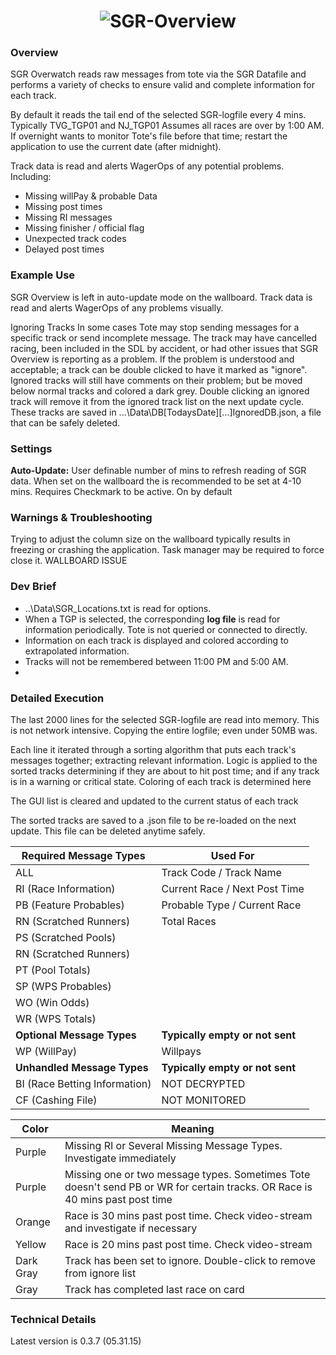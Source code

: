 <h1 align="center">
	<img src="http://i.imgur.com/1BcGiMe.png" alt="SGR-Overview">
</h1>

### Overview
SGR Overwatch reads raw messages from tote via the SGR Datafile and performs a variety of checks to ensure valid and complete information for each track.

By default it reads the tail end of the selected SGR-logfile every 4 mins. Typically TVG_TGP01 and NJ_TGP01
Assumes all races are over by 1:00 AM. If overnight wants to monitor Tote's file before that time; restart the application to use the current date (after midnight).
 
Track data is read and alerts WagerOps of any potential problems. Including:
- Missing willPay & probable Data
- Missing post times
- Missing RI messages
- Missing finisher / official flag
- Unexpected track codes
- Delayed post times


### Example Use
SGR Overview is left in auto-update mode on the wallboard. Track data is read and alerts WagerOps of any problems visually.

   Ignoring Tracks
In some cases Tote may stop sending messages for a specific track or send incomplete message. The track may have cancelled racing, been included in the SDL by accident, or had other issues that SGR Overview is reporting as a problem. If the problem is understood and acceptable; a track can be double clicked to have it marked as "ignore". Ignored tracks will still have comments on their problem; but be moved below normal tracks and colored a dark grey. Double clicking an ignored track will remove it from the ignored track list on the next update cycle. These tracks are saved in ...\Data\DB\[TodaysDate][…]IgnoredDB.json, a file that can be safely deleted.


### Settings
**Auto-Update:** User definable number of mins to refresh reading of SGR data. When set on the wallboard the is recommended to be set at 4-10 mins. Requires Checkmark to be active. On by default


### Warnings & Troubleshooting
Trying to adjust the column size on the wallboard typically results in freezing or crashing the application. Task manager may be required to force close it. WALLBOARD ISSUE


### Dev Brief
- ..\Data\SGR_Locations.txt is read for options.
- When a TGP is selected, the corresponding **log file** is read for information periodically. Tote is not queried or connected to directly.
- Information on each track is displayed and colored according to extrapolated information.
- Tracks will not be remembered between 11:00 PM and 5:00 AM.
- 

### Detailed Execution
The last 2000 lines for the selected SGR-logfile are read into memory. This is not network intensive. Copying the entire logfile; even under 50MB was.

Each line it iterated through a sorting algorithm that puts each track's messages together; extracting relevant information.
Logic is applied to the sorted tracks determining if they are about to hit post time; and if any track is in a warning or critical state. Coloring of each track is determined here

The GUI list is cleared and updated to the current status of each track

The sorted tracks are saved to a .json file to be re-loaded on the next update. This file can be deleted anytime safely.

| Required Message Types | Used For |
| ------------- | ----------- |
| ALL      | Track Code / Track Name|
| RI (Race Information)     | Current Race / Next Post Time     |
| PB (Feature Probables)     | Probable Type / Current Race     |
| RN (Scratched Runners)     | Total Races     |
| PS (Scratched Pools)     |      |
| RN (Scratched Runners)     |      |
| PT (Pool Totals)     |      |
| SP (WPS Probables)     |      |
| WO (Win Odds)     |      |
| WR (WPS Totals)     |      |
| **Optional Message Types** | **Typically empty or not sent** |
| WP (WillPay)     | Willpays     |
| **Unhandled Message Types** | **Typically empty or not sent** |
| BI (Race Betting Information)     | NOT DECRYPTED     |
| CF (Cashing File)     | NOT MONITORED     |



| Color | Meaning |
| ------------- | ----------- |
| Purple | Missing RI or Several Missing Message Types. Investigate immediately |
| Purple | Missing one or two message types. Sometimes Tote doesn't send PB or WR for certain tracks. OR Race is 40 mins past post time |
| Orange | Race is 30 mins past post time. Check video-stream and investigate if necessary |
| Yellow | Race is 20 mins past post time. Check video-stream |
| Dark Gray | Track has been set to ignore. Double-click to remove from ignore list |
| Gray | Track has completed last race on card |


### Technical Details
Latest version is 0.3.7 (05.31.15)

